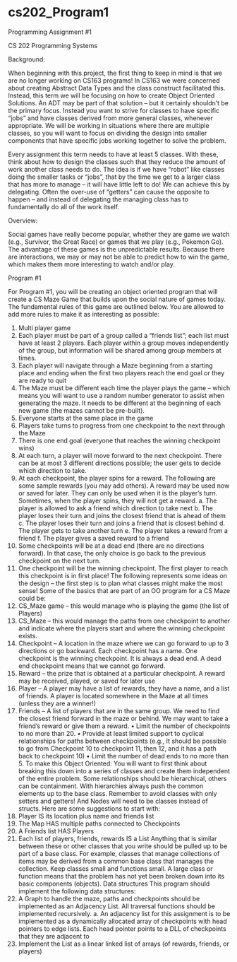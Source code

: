 # cs202_Program1

Programming Assignment #1

CS 202 Programming Systems

Background:

When beginning with this project, the first thing to keep in mind is that we are no longer working on CS163 programs! In CS163 we were concerned about creating Abstract Data Types and the class construct facilitated this. Instead, this term we will be focusing on how to create Object Oriented Solutions. An ADT may be part of that solution – but it certainly shouldn’t be the primary focus. Instead you want to strive for classes to have specific “jobs” and have classes derived from more general classes, whenever appropriate. We will be working in situations where there are multiple classes, so you will want to focus on dividing the design into smaller components that have specific jobs working together to solve the problem.

Every assignment this term needs to have at least 5 classes. With these, think about how to design the classes such that they reduce the amount of work another class needs to do. The idea is if we have “robot” like classes doing the smaller tasks or “jobs”, that by the time we get to a larger class that has more to manage – it will have little left to do! We can achieve this by delegating. Often the over-use of “getters” can cause the opposite to happen – and instead of delegating the managing class has to fundamentally do all of the work itself.

Overview:

Social games have really become popular, whether they are game we watch (e.g., Survivor, the Great Race) or games that we play (e.g., Pokemon Go). The advantage of these games is the unpredictable results. Because there are interactions, we may or may not be able to predict how to win the game, which makes them more interesting to watch and/or play.

Program #1

For Program #1, you will be creating an object oriented program that will create a CS Maze Game that builds upon the social nature of games today. The fundamental rules of this game are outlined below. You are allowed to add more rules to make it as interesting as possible:

1. Multi player game
2. Each player must be part of a group called a “friends list”; each list must have at least 2 players. Each player within a group moves independently of the group, but information will be shared among group members at times.
3. Each player will navigate through a Maze beginning from a starting place and ending when the first two players reach the end goal or they are ready to quit
4. The Maze must be different each time the player plays the game – which means you will want to use a random number generator to assist when generating the maze. It needs to be different at the beginning of each new game (the mazes cannot be pre-built).
5. Everyone starts at the same place in the game
6. Players take turns to progress from one checkpoint to the next through the Maze
7. There is one end goal (everyone that reaches the winning checkpoint wins)
8. At each turn, a player will move forward to the next checkpoint. There can be at most 3 different directions possible; the user gets to decide which direction to take.
9. At each checkpoint, the player spins for a reward. The following are some sample rewards (you may add others). A reward may be used now or saved for later. They can only be used when it is the player’s turn. Sometimes, when the player spins, they will not get a reward.
a. The player is allowed to ask a friend which direction to take next
b. The player loses their turn and joins the closest friend that is ahead of them
c. The player loses their turn and joins a friend that is closest behind
d. The player gets to take another turn
e. The player takes a reward from a friend
f. The player gives a saved reward to a friend
10. Some checkpoints will be at a dead end (there are no directions forward). In that case, the only choice is go back to the previous checkpoint on the next turn.
11. One checkpoint will be the winning checkpoint. The first player to reach this checkpoint is in first place!
The following represents some ideas on the design – the first step is to plan what classes might make the most sense! Some of the basics that are part of an OO program for a CS Maze could be:
1. CS_Maze game – this would manage who is playing the game (the list of Players)
2. CS_Maze – this would manage the paths from one checkpoint to another and indicate where the players start and where the winning checkpoint exists.
3. Checkpoint – A location in the maze where we can go forward to up to 3 directions or go backward. Each checkpoint has a name. One checkpoint is the winning checkpoint. It is always a dead end. A dead end checkpoint means that we cannot go forward.
4. Reward – the prize that is obtained at a particular checkpoint. A reward may be received, played, or saved for later use
5. Player – A player may have a list of rewards, they have a name, and a list of friends. A player is located somewhere in the Maze at all times (unless they are a winner!)
6. Friends – A list of players that are in the same group. We need to find the closest friend forward in the maze or behind. We may want to take a friend’s reward or give them a reward.
• Limit the number of checkpoints to no more than 20.
• Provide at least limited support to cyclical relationships for paths between checkpoints (e.g., It should be possible to go from Checkpoint 10 to checkpoint 11, then 12, and it has a path back to checkpoint 10)
• Limit the number of dead ends to no more than 5.
To make this Object Oriented:
You will want to first think about breaking this down into a series of classes and create them independent of the entire problem. Some relationships should be hierarchical, others can be containment. With hierarchies always push the common elements up to the base class. Remember to avoid classes with only setters and getters! And Nodes will need to be classes instead of structs.
Here are some suggestions to start with:
1. Player IS its location plus name and friends list
2. The Map HAS multiple paths connected to Checkpoints
3. A Friends list HAS Players
4. Each list of players, friends, rewards IS a List
Anything that is similar between these or other classes that you write should be pulled up to be part of a base class. For example, classes that manage collections of items may be derived from a common base class that manages the collection. Keep classes small and functions small. A large class or function means that the problem has not yet been broken down into its basic components (objects).
Data structures
This program should implement the following data structures:
1. A Graph to handle the maze, paths and checkpoints should be implemented as an Adjacency List. All traversal functions should be implemented recursively.
a. An adjacency list for this assignment is to be implemented as a dynamically allocated array of checkpoints with head pointers to edge lists. Each head pointer points to a DLL of checkpoints that they are adjacent to
2. Implement the List as a linear linked list of arrays (of rewards, friends, or players)
